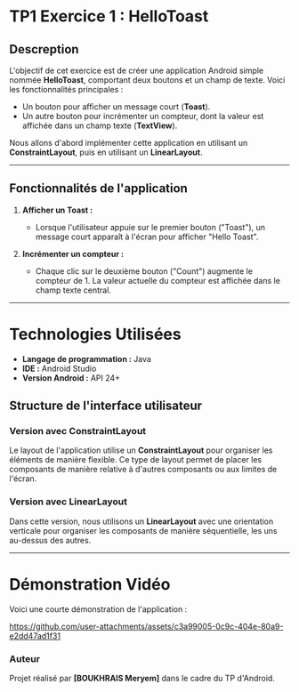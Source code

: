 # TP1 Exercice 1 : HelloToast

## Descreption
L'objectif de cet exercice est de créer une application Android simple nommée **HelloToast**, comportant deux boutons et un champ de texte. Voici les fonctionnalités principales :
- Un bouton pour afficher un message court (**Toast**).
- Un autre bouton pour incrémenter un compteur, dont la valeur est affichée dans un champ texte (**TextView**).

Nous allons d'abord implémenter cette application en utilisant un **ConstraintLayout**, puis en utilisant un **LinearLayout**.

---

## Fonctionnalités de l'application
1. **Afficher un Toast :** 
   - Lorsque l'utilisateur appuie sur le premier bouton ("Toast"), un message court apparaît à l'écran pour afficher "Hello Toast".
   
2. **Incrémenter un compteur :** 
   - Chaque clic sur le deuxième bouton ("Count") augmente le compteur de 1. La valeur actuelle du compteur est affichée dans le champ texte central.

---
# Technologies Utilisées

- **Langage de programmation :** Java
- **IDE :** Android Studio
- **Version Android :** API 24+ 

## Structure de l'interface utilisateur

### Version avec ConstraintLayout
Le layout de l'application utilise un **ConstraintLayout** pour organiser les éléments de manière flexible. Ce type de layout permet de placer les composants de manière relative à d'autres composants ou aux limites de l'écran.


### Version avec LinearLayout
Dans cette version, nous utilisons un **LinearLayout** avec une orientation verticale pour organiser les composants de manière séquentielle, les uns au-dessus des autres.

---
# Démonstration Vidéo

Voici une courte démonstration de l'application :

https://github.com/user-attachments/assets/c3a99005-0c9c-404e-80a9-e2dd47ad1f31


### Auteur
Projet réalisé par **[BOUKHRAIS Meryem]** dans le cadre du TP d'Android.
